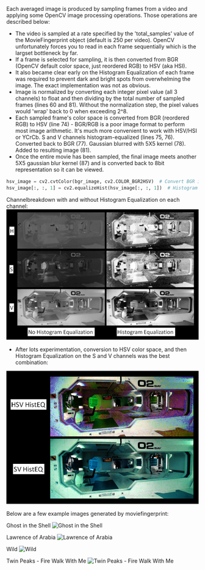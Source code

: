 Each averaged image is produced by sampling frames from a video and applying some OpenCV image processing operations.  Those operations are described below:

- The video is sampled at a rate specified by the 'total_samples' value of the MovieFingerprint object (default is 250 per video).  OpenCV unfortunately forces you to read in each frame sequentially which is the largset bottleneck by far.
- If a frame is selected for sampling, it is then converted from BGR (OpenCV default color space, just reordered RGB) to HSV (aka HSI).  
- It also became clear early on the Histogram Equalization of each frame was required to prevent dark and bright spots from overwhelming the image.  The exact implementation was not as obvious.
- Image is normalized by converting each integer pixel value (all 3 channels) to float and then dividing by the total number of sampled frames (lines 60 and 81).  Without the normalization step, the pixel values would 'wrap' back to 0 when exceeding 2^8.
- Each sampled frame's color space is converted from BGR (reordered RGB) to HSV (line 74) - BGR/RGB is a poor image format to perform most image arithmetic.  It's much more convenient to work with HSV/HSI or YCrCb.  S and V channels histogram-equalized (lines 75, 76).  Converted back to BGR (77).  Gaussian blurred with 5X5 kernel (78). Added to resulting image (81).
- Once the entire movie has been sampled, the final image meets another 5X5 gaussian blur kernel (87) and is converted back to 8bit representation so it can be viewed.


>
```python
hsv_image = cv2.cvtColor(bgr_image, cv2.COLOR_BGR2HSV)  # Convert BGR image to HSV
hsv_image[:, :, 1] = cv2.equalizeHist(hsv_image[:, :, 1])  # Histogram equalization of S channel; 0-H, 1-S, 2-V
```
>
Channelbreakdown with and without Histogram Equalization on each channel:
<img src=images/Layers_HistEQ.PNG width="1000">

- After lots experimentation, conversion to HSV color space, and then Histogram Equalization on the S and V channels was the best combination:
<img src=images/HistEQ_Channel_Comparison.PNG width="1000">


Below are a few example images generated by moviefingerprint:

Ghost in the Shell
![Ghost in the Shell](https://gitlab.com/danielorf/moviefingerprint/raw/master/images/Ghost%20in%20the%20Shell%20(1995).jpg)


Lawrence of Arabia
![Lawrence of Arabia](https://gitlab.com/danielorf/moviefingerprint/raw/master/images/Lawrence%20of%20Arabia.jpg)


Wild
![Wild](https://gitlab.com/danielorf/moviefingerprint/raw/master/images/Wild.jpg)


Twin Peaks - Fire Walk With Me
![Twin Peaks - Fire Walk With Me](https://gitlab.com/danielorf/moviefingerprint/raw/master/images/Twin%20Peaks%20-%20Fire%20Walk%20With%20Me.jpg)
